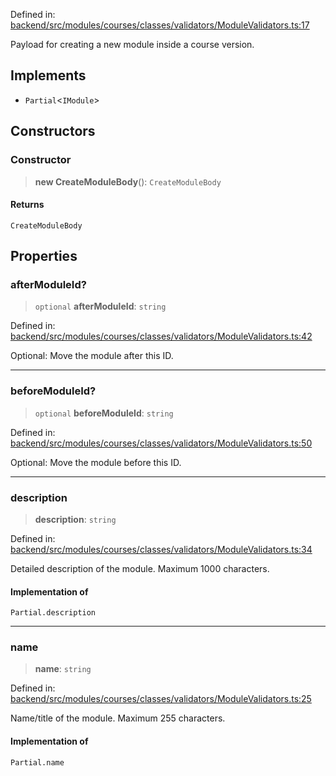 Defined in: [backend/src/modules/courses/classes/validators/ModuleValidators.ts:17](https://github.com/continuousactivelearning/vibe/blob/2acbe3b478970855555eb5e714d2dc1713e5937b/backend/src/modules/courses/classes/validators/ModuleValidators.ts#L17)

Payload for creating a new module inside a course version.

## Implements

- `Partial`\<`IModule`\>

## Constructors

### Constructor

> **new CreateModuleBody**(): `CreateModuleBody`

#### Returns

`CreateModuleBody`

## Properties

### afterModuleId?

> `optional` **afterModuleId**: `string`

Defined in: [backend/src/modules/courses/classes/validators/ModuleValidators.ts:42](https://github.com/continuousactivelearning/vibe/blob/2acbe3b478970855555eb5e714d2dc1713e5937b/backend/src/modules/courses/classes/validators/ModuleValidators.ts#L42)

Optional: Move the module after this ID.

***

### beforeModuleId?

> `optional` **beforeModuleId**: `string`

Defined in: [backend/src/modules/courses/classes/validators/ModuleValidators.ts:50](https://github.com/continuousactivelearning/vibe/blob/2acbe3b478970855555eb5e714d2dc1713e5937b/backend/src/modules/courses/classes/validators/ModuleValidators.ts#L50)

Optional: Move the module before this ID.

***

### description

> **description**: `string`

Defined in: [backend/src/modules/courses/classes/validators/ModuleValidators.ts:34](https://github.com/continuousactivelearning/vibe/blob/2acbe3b478970855555eb5e714d2dc1713e5937b/backend/src/modules/courses/classes/validators/ModuleValidators.ts#L34)

Detailed description of the module.
Maximum 1000 characters.

#### Implementation of

`Partial.description`

***

### name

> **name**: `string`

Defined in: [backend/src/modules/courses/classes/validators/ModuleValidators.ts:25](https://github.com/continuousactivelearning/vibe/blob/2acbe3b478970855555eb5e714d2dc1713e5937b/backend/src/modules/courses/classes/validators/ModuleValidators.ts#L25)

Name/title of the module.
Maximum 255 characters.

#### Implementation of

`Partial.name`
